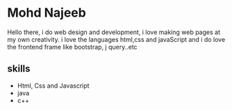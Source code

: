 <!---
NajeebMohd/NajeebMohd is a ✨ special ✨ repository because its `README.md` (this file) appears on your GitHub profile.
You can click the Preview link to take a look at your changes.
--->

# Mohd Najeeb
Hello there, i do web design and development, i love making web pages at my own creativity. i love the languages html,css and javaScript and i do love the frontend frame
like bootstrap, j query..etc

## skills
+ Html, Css and Javascript
+ java
+ c++

